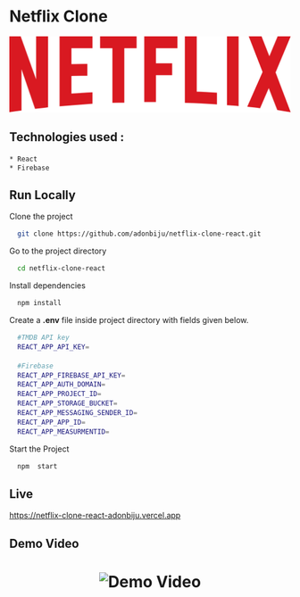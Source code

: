 # Netflix Clone
  ![Netflix Clone Logo](/Demo/netflixLogo.png)
  
## Technologies used :
    * React
    * Firebase
## Run Locally

Clone the project

```bash
  git clone https://github.com/adonbiju/netflix-clone-react.git
```

Go to the project directory

```bash
  cd netflix-clone-react
```

Install dependencies

```bash
  npm install
```

Create a **.env** file inside project directory with fields given below.

```bash
  #TMDB API key
  REACT_APP_API_KEY=

  #Firebase
  REACT_APP_FIREBASE_API_KEY=
  REACT_APP_AUTH_DOMAIN=
  REACT_APP_PROJECT_ID=
  REACT_APP_STORAGE_BUCKET=
  REACT_APP_MESSAGING_SENDER_ID=
  REACT_APP_APP_ID=
  REACT_APP_MEASURMENTID=
```

Start the Project

```bash
  npm  start
```
## Live
  https://netflix-clone-react-adonbiju.vercel.app

## Demo Video
  <h1 align="center">
  <img alt="Demo Video" src="/Demo/demo.gif"  />
</h1>